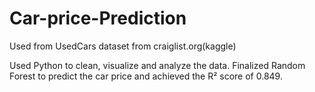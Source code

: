 # Car-price-Prediction

Used from UsedCars dataset from craiglist.org(kaggle)

Used Python to clean, visualize and analyze the data. Finalized Random Forest to predict the car price and achieved the R² score of 0.849.
